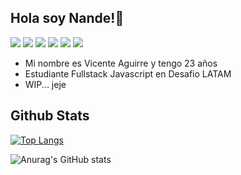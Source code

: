 ## Hola soy Nande!👋
![](https://img.shields.io/badge/-HTML-lightgrey?logo=html5&style=flat)
![](https://img.shields.io/badge/-CSS-lightgrey?logo=css3&style=flat)
![](https://img.shields.io/badge/-Bootstrap-lightgrey?logo=bootstrap&style=flat)
![](https://img.shields.io/badge/-Javascript-lightgrey?logo=javascript&style=flat)
![](https://img.shields.io/badge/-React-lightgrey?logo=react&style=flat)
![](https://img.shields.io/badge/-Git-lightgrey?logo=git&style=flat)
- Mi nombre es Vicente Aguirre y tengo 23 años
- Estudiante Fullstack Javascript en Desafio LATAM
- WIP... jeje

## Github Stats

[![Top Langs](https://github-readme-stats.vercel.app/api/top-langs/?username=Nandem1&theme=tokyonight&show_icons=true)](https://github.com/anuraghazra/github-readme-stats)

![Anurag's GitHub stats](https://github-readme-stats.vercel.app/api?username=Nandem1&show_icons=true&theme=tokyonight)
